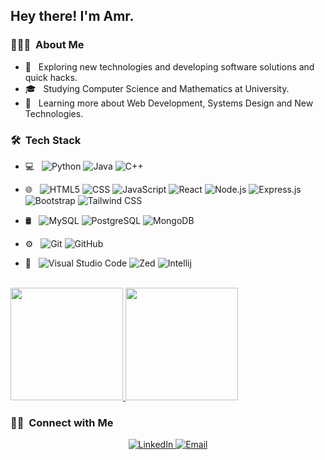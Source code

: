 <!-- <img src="https://raw.githubusercontent.com/AVS1508/AVS1508/master/assets/Aditya%20Vikram%20Singh%20Banner.png">
 -->
<h2> Hey there! I'm Amr.</h2>

<h3> 👨🏻‍💻 &nbsp;About Me </h3>

- 🤔 &nbsp; Exploring new technologies and developing software solutions and quick hacks.
- 🎓 &nbsp; Studying Computer Science and Mathematics at University.
- 🌱 &nbsp; Learning more about Web Development, Systems Design and New Technologies.

<h3> 🛠 &nbsp;Tech Stack</h3>

- 💻 &nbsp;
  ![Python](https://img.shields.io/badge/-Python-333333?style=flat&logo=python)
  ![Java](https://img.shields.io/badge/-Java-333333?style=flat&logo=Java&logoColor=007396)
  ![C++](https://img.shields.io/badge/-C++-333333?style=flat&logo=C%2B%2B&logoColor=00599C)
- 🌐 &nbsp;
![HTML5](https://img.shields.io/badge/-HTML5-333333?style=flat&logo=HTML5)
![CSS](https://img.shields.io/badge/-CSS-333333?style=flat&logo=CSS3&logoColor=1572B6)
![JavaScript](https://img.shields.io/badge/-JavaScript-333333?style=flat&logo=javascript)
![React](https://img.shields.io/badge/-React-333333?style=flat&logo=react)
![Node.js](https://img.shields.io/badge/-Node.js-333333?style=flat&logo=node.js)
![Express.js](https://img.shields.io/badge/-Express.js-333333?style=flat&logo=express)
![Bootstrap](https://img.shields.io/badge/-Bootstrap-333333?style=flat&logo=bootstrap&logoColor=563D7C)
![Tailwind CSS](https://img.shields.io/badge/-Tailwind_CSS-333333?style=flat&logo=tailwind-css&logoColor=38B2AC)

- 🛢 &nbsp;
  ![MySQL](https://img.shields.io/badge/-MySQL-333333?style=flat&logo=mysql)
  ![PostgreSQL](https://img.shields.io/badge/-PostgreSQL-333333?style=flat&logo=postgresql)
  ![MongoDB](https://img.shields.io/badge/-MongoDB-333333?style=flat&logo=mongodb)
- ⚙️ &nbsp;
  ![Git](https://img.shields.io/badge/-Git-333333?style=flat&logo=git)
  ![GitHub](https://img.shields.io/badge/-GitHub-333333?style=flat&logo=github)
- 🔧 &nbsp;
  ![Visual Studio Code](https://img.shields.io/badge/-Visual%20Studio%20Code-333333?style=flat&logo=visual-studio-code&logoColor=007ACC)
  ![Zed](https://img.shields.io/badge/-Zed-333333?style=flat&logo=zed)
  ![Intellij](https://img.shields.io/badge/-Intellij-333333?style=flat&logo=intellij-ide&logoColor=2C2255)


<br/>

<a href="https://github.com/AVS1508">
  <img height="180em" src="https://github-readme-stats.vercel.app/api?username=AmrMustafa282&theme=buefy&show_icons=true" />
  <img height="180em" src="https://github-readme-stats.vercel.app/api/top-langs/?username=AmrMustafa282&theme=buefy&layout=compact" />
</a>

<br/>

<h3> 🤝🏻 &nbsp;Connect with Me </h3>

<p align="center">

<a href="https://www.linkedin.com/in/amr-mustafa-6534a5242/">
  <img alt="LinkedIn" src="https://img.shields.io/badge/LinkedIn-amr--mustafa--6534a5242-blue?style=flat-square&logo=linkedin">
</a>

<a href="mailto:amrdarwish115@gmail.com">
 <img alt="Email" src="https://img.shields.io/badge/Email-amrdarwish115@gmail.com-blue?style=flat-square&logo=gmail">
 </a>
</p>

